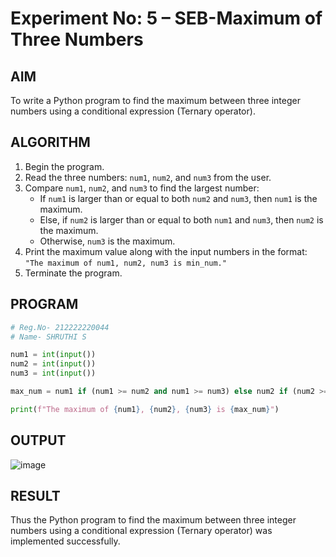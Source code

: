 # Experiment No: 5 – SEB-Maximum of Three Numbers

## AIM  
To write a Python program to find the maximum between three integer numbers using a conditional expression (Ternary operator).

## ALGORITHM  
1. Begin the program.  
2. Read the three numbers: `num1`, `num2`, and `num3` from the user.  
3. Compare `num1`, `num2`, and `num3` to find the largest number:  
   - If `num1` is larger than or equal to both `num2` and `num3`, then `num1` is the maximum.  
   - Else, if `num2` is larger than or equal to both `num1` and `num3`, then `num2` is the maximum.  
   - Otherwise, `num3` is the maximum.  
4. Print the maximum value along with the input numbers in the format:  
   `"The maximum of num1, num2, num3 is min_num."`  
5. Terminate the program.

## PROGRAM
```python
# Reg.No- 212222220044
# Name- SHRUTHI S

num1 = int(input())
num2 = int(input())
num3 = int(input())

max_num = num1 if (num1 >= num2 and num1 >= num3) else num2 if (num2 >= num1 and num2 >= num3) else num3

print(f"The maximum of {num1}, {num2}, {num3} is {max_num}")
```

## OUTPUT

![image](https://github.com/user-attachments/assets/d93272f4-befb-4722-be6d-744541cfe4db)

## RESULT

Thus the Python program to find the maximum between three integer numbers using a conditional expression (Ternary operator) was implemented successfully.
